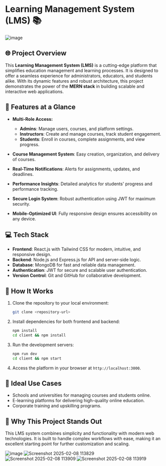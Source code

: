 # Learning Management System (LMS) 📚
![image](https://github.com/user-attachments/assets/883b1738-2813-40be-b325-3c8331094759)

## 🌐 Project Overview
This **Learning Management System (LMS)** is a cutting-edge platform that simplifies education management and learning processes. It is designed to offer a seamless experience for administrators, educators, and students alike. With its dynamic features and robust architecture, this project demonstrates the power of the **MERN stack** in building scalable and interactive web applications.

## 🎯 Features at a Glance

- **Multi-Role Access:**
  - **Admins**: Manage users, courses, and platform settings.
  - **Instructors**: Create and manage courses, track student engagement.
  - **Students**: Enroll in courses, complete assignments, and view progress.

- **Course Management System**: Easy creation, organization, and delivery of courses.
- **Real-Time Notifications**: Alerts for assignments, updates, and deadlines.
- **Performance Insights**: Detailed analytics for students' progress and performance tracking.
- **Secure Login System**: Robust authentication using JWT for maximum security.
- **Mobile-Optimized UI**: Fully responsive design ensures accessibility on any device.

## 💻 Tech Stack

- **Frontend**: React.js with Tailwind CSS for modern, intuitive, and responsive design.
- **Backend**: Node.js and Express.js for API and server-side logic.
- **Database**: MongoDB for fast and reliable data management.
- **Authentication**: JWT for secure and scalable user authentication.
- **Version Control**: Git and GitHub for collaborative development.

## 📖 How It Works

1. Clone the repository to your local environment:
   ```bash
   git clone <repository-url>
   ```
2. Install dependencies for both frontend and backend:
   ```bash
   npm install  
   cd client && npm install  
   ```
3. Run the development servers:
   ```bash
   npm run dev  
   cd client && npm start  
   ```
4. Access the platform in your browser at `http://localhost:3000`.

## 🤝 Ideal Use Cases

- Schools and universities for managing courses and students online.
- E-learning platforms for delivering high-quality online education.
- Corporate training and upskilling programs.

## 🚀 Why This Project Stands Out

This LMS system combines simplicity and functionality with modern web technologies. It is built to handle complex workflows with ease, making it an excellent starting point for further customization and scaling.

![image](https://github.com/user-attachments/assets/0bbc85ee-14a3-402c-92eb-da59fbb83f81)
![Screenshot 2025-02-08 113829](https://github.com/user-attachments/assets/632d1bd1-c878-403c-8af1-c1e06790046d)
![Screenshot 2025-02-08 113909](https://github.com/user-attachments/assets/b78de1a2-5851-4ec6-be7e-bb539b3043fd)
![Screenshot 2025-02-08 113919](https://github.com/user-attachments/assets/9260f8d2-9976-4b2d-aacc-f9948bde97ce)





